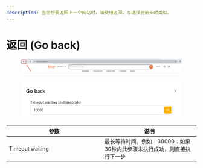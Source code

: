 ```yaml
---
description: 当您想要返回上一个网站时，请使用返回。与选择此箭头时类似。
---
```


# 返回 (Go back)

<figure><img src="../../.gitbook/assets/image (133).png" alt=""><figcaption></figcaption></figure>

<figure><img src="../../.gitbook/assets/image (134).png" alt=""><figcaption></figcaption></figure>

<table><thead><tr><th width="239">参数</th><th>说明</th></tr></thead><tbody><tr><td>Timeout waiting</td><td>最长等待时间。例如：30000：如果30秒内此步骤未执行成功，则直接执行下一步</td></tr></tbody></table>
